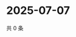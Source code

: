 # 2025-07-07

共 0 条

<!-- BEGIN ZHIHUQUESTIONS -->
<!-- 最后更新时间 Mon Jul 07 2025 15:14:19 GMT+0800 (China Standard Time) -->

<!-- END ZHIHUQUESTIONS -->
